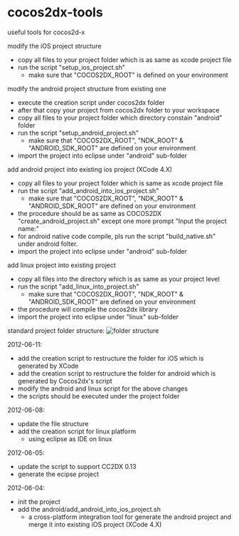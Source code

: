 cocos2dx-tools
==============
useful tools for cocos2d-x

modify the iOS project structure
- copy all files to your project folder which is as same as xcode project file
- run the script "setup_ios_project.sh"
	- make sure that "COCOS2DX_ROOT" is defined on your environment

modify the android project structure from existing one
- execute the creation script under cocos2dx folder
- after that copy your project from cocos2dx folder to your workspace
- copy all files to your project folder which directory constain "android" folder
- run the script "setup_android_project.sh"
	- make sure that "COCOS2DX_ROOT", "NDK_ROOT" & "ANDROID_SDK_ROOT" are defined on your environment
- import the project into eclipse under "android" sub-folder

add android project into existing ios project (XCode 4.X)
- copy all files to your project folder which is same as xcode project file
- run the script "add_android_into_ios_project.sh"
	- make sure that "COCOS2DX_ROOT", "NDK_ROOT" & "ANDROID_SDK_ROOT" are defined on your environment
- the procedure should be as same as COCOS2DX "create_android_project.sh" except one more prompt "Input the project name:"
- for android native code compile, pls run the script "build_native.sh" under android folter.
- import the project into eclipse under "android" sub-folder

add linux project into existing project
- copy all files into the directory which is as same as your project level
- run the script "add_linux_into_project.sh"
	- make sure that "COCOS2DX_ROOT", "NDK_ROOT" & "ANDROID_SDK_ROOT" are defined on your environment
- the procedure will compile the cocos2dx library
- import the project into eclipse under "linux" sub-folder

standard project folder structure:
![folder structure](https://dl.dropbox.com/u/41312550/cocos2dx_project_folder.png)

2012-06-11:
- add the creation script to restructure the folder for iOS which is generated by XCode
- add the creation script to restructure the folder for android which is generated by Cocos2dx's script
- modify the android and linux script for the above changes
- the scripts should be executed under the project folder

2012-06-08:
- update the file structure
- add the creation script for linux platform
	- using eclipse as IDE on linux

2012-06-05:
- update the script to support CC2DX 0.13
- generate the ecipse project

2012-06-04:
- init the project
- add the android/add_android_into_ios_project.sh
    - a cross-platform integration tool for generate the android project and merge it into existing iOS project (XCode 4.X)
